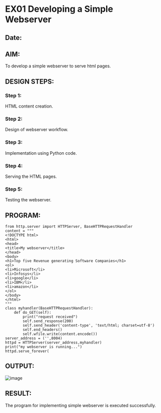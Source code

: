 # EX01 Developing a Simple Webserver
## Date:

## AIM:
To develop a simple webserver to serve html pages.

## DESIGN STEPS:
### Step 1: 
HTML content creation.

### Step 2:
Design of webserver workflow.

### Step 3:
Implementation using Python code.

### Step 4:
Serving the HTML pages.

### Step 5:
Testing the webserver.

## PROGRAM:
```
from http.server import HTTPServer, BaseHTTPRequestHandler
content = """
<!DOCTYPE html>
<html>
<head>
<title>My webserver</title>
</head>
<body>
<h1>Top five Revenue generating Software Companies</h1>
<ol>
<li>Microsoft</li>
<li>Infosys</li>
<li>google</li>
<li>IBM</li>
<li>amazon</li>
</ol>
</body>
</html>
"""
class myhandler(BaseHTTPRequestHandler):
    def do_GET(self):
        print("request received")
        self.send_response(200)
        self.send_header('content-type', 'text/html; charset=utf-8')
        self.end_headers()
        self.wfile.write(content.encode())
server_address = ('',8004)
httpd = HTTPServer(server_address,myhandler)
print("my webserver is running...")
httpd.serve_forever(

```

## OUTPUT:
![image](https://github.com/kavisree86/simplewebserver/assets/145759687/c5982c70-ad55-4ad7-8ae7-e2946c56a0e7)


## RESULT:
The program for implementing simple webserver is executed successfully.
